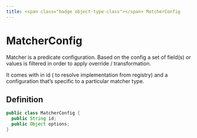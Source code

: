 ```yaml
---
title: <span class="badge object-type-class"></span> MatcherConfig
---
```

# <span class="badge object-type-class"></span> MatcherConfig

Matcher is a predicate configuration. Based on the config a set of field(s) or values is filtered in order to apply override / transformation.

It comes with in id ( to resolve implementation from registry) and a configuration that’s specific to a particular matcher type.

## Definition

```java
public class MatcherConfig {
  public String id;
  public Object options;
}
```
